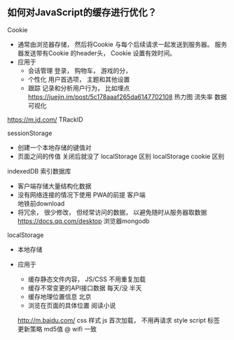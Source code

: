 ## 如何对JavaScript的缓存进行优化？

Cookie 
  - 通常由浏览器存储， 然后将Cookie 与每个后续请求一起发送到服务器。 
  服务器发送带有Cookie 的header头， Cookie 设置有效时间。
  - 应用于
    - 会话管理  登录， 购物车，  游戏的分， 
    - 个性化 用户首选项， 主题和其他设置
    - 跟踪  记录和分析用户行为， 比如埋点
      https://juejin.im/post/5c178aaaf265da6147702108
      热力图  流失率  数据可视化

  https://m.jd.com/   TRackID

sessionStorage
  - 创建一个本地存储的键值对
  - 页面之间的传值
  关闭后就没了  localStorage 区别
  localStorage cookie 区别

indexedDB
  索引数据库
  - 客户端存储大量结构化数据
  - 没有网络连接的情况下使用 PWA的前提 客户端  
    地铁前download
  - 将冗余， 很少修改， 但经常访问的数据， 以避免随时从服务器取数据
  https://docs.qq.com/desktop   浏览器mongodb

localStorage
  - 本地存储
  - 应用于
    - 缓存静态文件内容， JS/CSS   不用重复加载
    - 缓存不常变更的API接口数据 每天/没 半天
    - 缓存地理位置信息  北京
    - 浏览在页面的具体位置  阅读小说 

    http://m.baidu.com/   css 样式   js   首次加载， 不用再请求   style  script 标签  
    更新策略 md5值 @   wifi 一致
